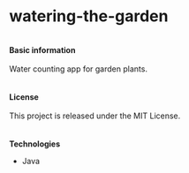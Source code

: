 # watering-the-garden
\
**Basic information**
\
\
Water counting app for garden plants.
\
\
\
**License**
\
\
This project is released under the MIT License.
\
\
\
**Technologies**
* Java